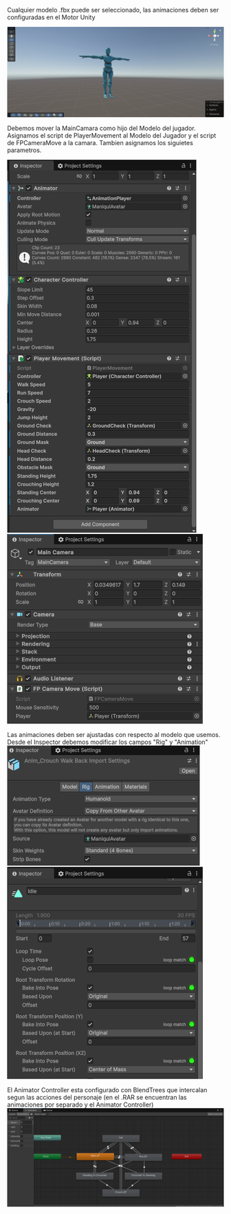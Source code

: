 Cualquier modelo .fbx puede ser seleccionado, las animaciones deben ser configuradas en el Motor Unity

![Imagenes](./Imagenes/Modelo%20de%20personaje.png)

Debemos mover la MainCamara como hijo del Modelo del jugador.
Asignamos el script de PlayerMovement al Modelo del Jugador y el script de FPCameraMove a la camara. Tambien asignamos los siguietes parametros.

![Imagenes](./Imagenes/Parametros%20de%20Personaje.png)
![Imagenes](./Imagenes/Parametros%20de%20FPCamara.png)

Las animaciones deben ser ajustadas con respecto al modelo que usemos.
Desde el Inspector debemos modificar los campos "Rig" y "Animation"
![Imagenes](./Imagenes/Configuracion%20de%20Rig%20en%20Animaciones.png)
![Imagenes](./Imagenes/Configuracion%20de%20Animation%20en%20Animaciones.png)

El Animator Controller esta configurado con BlendTrees que intercalan segun las acciones del personaje
(en el .RAR se encuentran las animaciones por separado y el Animator Controller)
![Imagenes](./Imagenes/Arbol%20de%20Animaciones.png)
